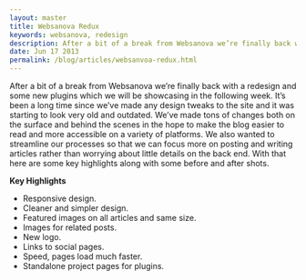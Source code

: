 ```yaml
---
layout: master
title: Websanova Redux
keywords: websanova, redesign
description: After a bit of a break from Websanova we’re finally back with a redesign and some new plugins which we will be showcasing in the following week.
date: Jun 17 2013
permalink: /blog/articles/websanvoa-redux.html
---
```


After a bit of a break from Websanova we’re finally back with a redesign and some new plugins which we will be showcasing in the following week. It’s been a long time since we’ve made any design tweaks to the site and it was starting to look very old and outdated. We’ve made tons of changes both on the surface and behind the scenes in the hope to make the blog easier to read and more accessible on a variety of platforms. We also wanted to streamline our processes so that we can focus more on posting and writing articles rather than worrying about little details on the back end. With that here are some key highlights along with some before and after shots.

**Key Highlights**

* Responsive design.
* Cleaner and simpler design.
* Featured images on all articles and same size.
* Images for related posts.
* New logo.
* Links to social pages.
* Speed, pages load much faster.
* Standalone project pages for plugins.